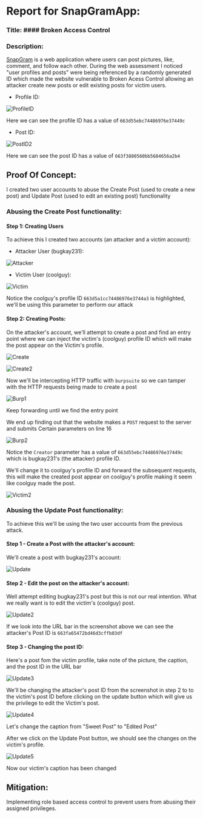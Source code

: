 # Report for SnapGramApp:
### Title: #### Broken Access Control ####
### Description: ####
[SnapGram](https://snapgramapp.vercel.app/) is a web application where users can post pictures, like, comment, and follow each other. During the web assessment I noticed "user profiles and posts" were being referenced by a randomly generated ID which made the website vulnerable to Broken Acess Control allowing an attacker create new posts or edit existing posts for victim users.
- Profile ID:

![ProfileID](https://github.com/bugkay101/Web-Assessments/assets/149082141/dbe9c56f-5dc9-4d25-9e10-d364ddbc017b)

Here we can see the profile ID has a value of ```663d55ebc74486976e37449c```

- Post ID:

![PostID2](https://github.com/bugkay101/Web-Assessments/assets/149082141/2c788ff6-322d-48ea-bc88-207c6f8a1f59)

Here we can see the post ID has a value of ```663f3880560bb5684656a2b4```

## Proof Of Concept:
I created two user accounts to abuse the Create Post (used to create a new post) and Update Post (used to edit an existing post) functionality
### Abusing the Create Post functionality:
#### Step 1: Creating Users
To achieve this I created two accounts (an attacker and a victim account):
- Attacker User (bugkay231):

![Attacker](https://github.com/bugkay101/Web-Assessments/assets/149082141/c34e2cb4-9041-4d7a-8e89-8df729feafa6)

- Victim User (coolguy):

![Victim](https://github.com/bugkay101/Web-Assessments/assets/149082141/d1f9235e-8378-438a-bfcc-7df5d9624474)

Notice the coolguy's profile ID ```663d5a1cc74486976e3744a3``` is highlighted, we'll be using this parameter to perform our attack

#### Step 2: Creating Posts:
On the attacker's account, we'll attempt to create a post and find an entry point where we can inject the victim's (coolguy) profile ID which will make the post appear on the Victim's profile. 

![Create](https://github.com/bugkay101/Web-Assessments/assets/149082141/1ffa6847-d3e9-41fa-be28-84f8a647dd8b)

![Create2](https://github.com/bugkay101/Web-Assessments/assets/149082141/62664f5c-8a08-493d-b787-057d075fc18b)

Now we'll be intercepting HTTP traffic with ```burpsuite``` so we can tamper with the HTTP requests being made to create a post

![Burp1](https://github.com/bugkay101/Web-Assessments/assets/149082141/c96645c6-ec46-4da2-830f-076f73268e1b)

Keep forwarding until we find the entry point

We end up finding out that the website makes a ```POST``` request to the server and submits Certain parameters on line 16

![Burp2](https://github.com/bugkay101/Web-Assessments/assets/149082141/952b591d-1ca5-48aa-9591-22c95f097c81)

Notice the ```Creator``` parameter has a value of ```663d55ebc74486976e37449c``` which is bugkay231's (the attacker) profile ID.

We'll change it to coolguy's profile ID and forward the subsequent requests, this will make the created post appear on coolguy's profile making it seem like coolguy made the post.

![Victim2](https://github.com/bugkay101/Web-Assessments/assets/149082141/e4e06161-94ef-42c1-a84a-733b0bde72ce)

### Abusing the Update Post functionality:
To achieve this we'll be using the two user accounts from the previous attack.
#### Step 1 - Create a Post with the attacker's account:
We'll create a post with bugkay231's account:

![Update](https://github.com/bugkay101/Web-Assessments/assets/149082141/f3f7dd50-1869-41fb-8043-a3a91b62a2cd)

#### Step 2 - Edit the post on the attacker's account:
Well attempt editing bugkay231's post but this is not our real intention. What we really want is to edit the victim's (coolguy) post.

![Update2](https://github.com/bugkay101/Web-Assessments/assets/149082141/59e5b277-a13f-455c-b841-a305e256fd0c)

If we look into the URL bar in the screenshot above we can see the attacker's Post ID is ```663fa65472bd46d3cffb03df```
#### Step 3 - Changing the post ID:
Here's a post fom the victim profile, take note of the picture, the caption, and the post ID in the URL bar

![Update3](https://github.com/bugkay101/Web-Assessments/assets/149082141/86e3d7ce-122c-4206-993f-0715ec770933)

We'll be changing the attacker's post ID from the screenshot in step 2 to to the victim's post ID before clicking on the update button which will give us the privilege to edit the Victim's post.

![Update4](https://github.com/bugkay101/Web-Assessments/assets/149082141/d2997122-65d3-4702-8aa4-5369bcf198d5)

Let's change the caption from "Sweet Post" to "Edited Post"

After we click on the Update Post button, we should see the changes on the victim's profile.

![Update5](https://github.com/bugkay101/Web-Assessments/assets/149082141/60cfc742-d4ec-485e-b735-ca2270bec55d)

Now our victim's caption has been changed

## Mitigation:
Implementing role based access control to prevent users from abusing their assigned privileges.
